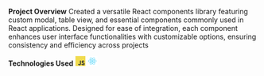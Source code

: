 **Project Overview**
Created a versatile React components library featuring custom modal, table view, and essential components commonly used in React applications. Designed for ease of integration, each component enhances user interface functionalities with customizable options, ensuring consistency and efficiency across projects

**Technologies Used**
<code><img height="20" alt="javascript" src="https://raw.githubusercontent.com/github/explore/80688e429a7d4ef2fca1e82350fe8e3517d3494d/topics/javascript/javascript.png"></code>
<code><img height="20" alt="react" src="https://raw.githubusercontent.com/github/explore/80688e429a7d4ef2fca1e82350fe8e3517d3494d/topics/react/react.png"></code>

